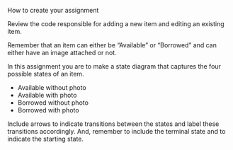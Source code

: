 How to create your assignment

Review the code responsible for adding a new item and editing an existing item. 

Remember that an item can either be “Available” or “Borrowed” and can either have an image attached or not.

In this assignment you are to make a state diagram that captures the four possible states of an item.

- Available without photo
- Available with photo
- Borrowed without photo
- Borrowed with photo

Include arrows to indicate transitions between the states and label these transitions accordingly. And, remember to include the terminal state and to indicate the starting state.